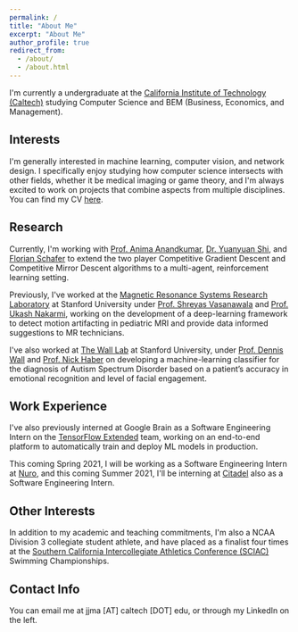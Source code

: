 ```yaml
---
permalink: /
title: "About Me"
excerpt: "About Me"
author_profile: true
redirect_from:
  - /about/
  - /about.html
---
```


I'm currently a undergraduate at the [California Institute of Technology (Caltech)](https://www.caltech.edu/)
studying Computer Science and BEM (Business, Economics, and Management).

Interests
------
I'm generally interested in machine learning, computer vision, and network
design. I specifically enjoy studying how computer science intersects with
other fields, whether it be medical imaging or game theory, and I'm always
excited to work on projects that combine aspects from multiple disciplines.
You can find my CV [here](http://18jeffreyma.github.io/files/JeffreyMa_CV.pdf).

Research
------
Currently, I'm working with [Prof. Anima Anandkumar](http://tensorlab.cms.caltech.edu/users/anima/),
[Dr. Yuanyuan Shi](http://shiyuanyuan.site/), and [Florian Schafer](https://f-t-s.github.io/) to
extend the two player Competitive Gradient Descent and Competitive Mirror Descent
algorithms to a multi-agent, reinforcement learning setting.

Previously, I've worked at the [Magnetic Resonance Systems Research Laboratory](https://mrsrl.sites.stanford.edu/)
at Stanford University under [Prof. Shreyas Vasanawala](https://profiles.stanford.edu/shreyas-vasanawala) and
[Prof. Ukash Nakarmi](https://www.linkedin.com/in/ukashnakarmi), working on the
development of a deep-learning framework to detect motion artifacting in
pediatric MRI and provide data informed suggestions to MR technicians.

I've also worked at [The Wall Lab](https://wall-lab.stanford.edu/) at Stanford University,
under [Prof. Dennis Wall](https://profiles.stanford.edu/dennis-wall) and
[Prof. Nick Haber](https://ed.stanford.edu/faculty/nhaber) on developing a
machine-learning classifier for the diagnosis of Autism Spectrum Disorder
based on a patient’s accuracy in emotional recognition and level of facial engagement.


Work Experience
------
I've also previously interned at Google Brain as a Software Engineering Intern on the
[TensorFlow Extended](https://www.tensorflow.org/tfx) team, working on an
end-to-end platform to automatically train and deploy ML models in production.

This coming Spring 2021, I will be working as a Software Engineering Intern at
[Nuro](https://nuro.ai/about), and this coming Summer 2021, I'll be interning at
[Citadel](https://www.citadel.com/about-citadel/) also as a Software Engineering
Intern.

Other Interests
------
In addition to my academic and teaching commitments, I'm also a NCAA Division 3 collegiate
student athlete, and have placed as a finalist four times at the
[Southern California Intercollegiate Athletics Conference (SCIAC)](https://www.thesciac.org/landing/index) Swimming Championships.

Contact Info
------
You can email me at jjma [AT] caltech [DOT] edu, or through my LinkedIn on the left.
